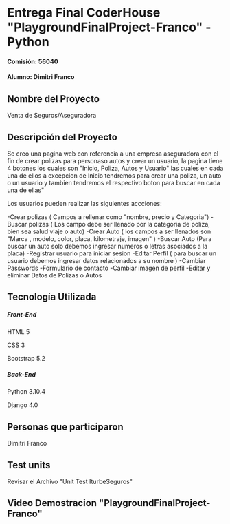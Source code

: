# Entrega Final CoderHouse "PlaygroundFinalProject-Franco" - Python
#### Comisión: 56040
#### Alumno: Dimitri Franco

## Nombre del Proyecto
Venta de Seguros/Aseguradora

## Descripción del Proyecto
 
Se creo una pagina web con referencia a una empresa aseguradora con el fin de crear polizas para personaso autos y crear un usuario, la pagina tiene 4 botones los cuales son "Inicio, Poliza, Autos y Usuario" las cuales en cada una de ellos a excepcion de Inicio tendremos para crear una poliza, un auto o un usuario y tambien tendremos el respectivo boton para buscar en cada una de ellas"

Los usuarios pueden realizar las siguientes accciones:

-Crear polizas ( Campos a rellenar como "nombre, precio y Categoria")
-Buscar polizas ( Los campo debe ser llenado por la categoria de poliza, bien sea salud viaje o auto)
-Crear Auto ( los campos a ser llenados son "Marca , modelo, color, placa, kilometraje, imagen" )
-Buscar Auto (Para buscar un auto solo debemos ingresar numeros o letras asociados a la placa)
-Registrar usuario para iniciar sesion
-Editar Perfil ( para buscar un usuario debemos ingresar datos relacionados a su nombre )
-Cambiar Passwords
-Formulario de contacto
-Cambiar imagen de perfil
-Editar y eliminar Datos de Polizas o Autos


## Tecnología Utilizada

##### Front-End
HTML 5

CSS 3

Bootstrap 5.2

##### Back-End
Python 3.10.4

Django 4.0

## Personas que participaron

Dimitri Franco

## Test units

Revisar el Archivo "Unit Test IturbeSeguros"

## Video Demostracion "PlaygroundFinalProject-Franco"



